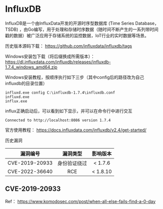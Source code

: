 # InfluxDB
InfluxDB是一个由InfluxData开发的开源时序型数据库 (Time Series Database，TSDB) ，由Go编写，用于处理和存储时序数据（随时间不断产生的一系列带时间戳的数据）被广泛应用于存储系统的监控数据，IoT行业的实时数据等场景。

历史版本源码下载： https://github.com/influxdata/influxdb/tags

Windows安装包下载（将后缀换成所需版本）： https://dl.influxdata.com/influxdb/releases/influxdb-1.7.4_windows_amd64.zip

Windows安装教程，按顺序执行如下三步（其中config后的路径改为自己influxdb的目录位置） 
```
influxd.exe config C:\influxdb-1.7.4\influxdb.conf
influxd.exe
influx.exe
```
influx正确启动后，可以看到如下显示，并可以在命令行中进行交互
```
Connected to http://localhost:8086 version 1.7.4
```

官方使用教程： https://docs.influxdata.com/influxdb/v2.4/get-started/


历史漏洞

|漏洞编号|漏洞类型|影响版本|
|:----:|:----:|:----:|
|CVE-2019-20933|身份验证绕过|< 1.7.6|
|CVE-2022-36640|RCE|< 1.8.10|


## CVE-2019-20933
Ref： https://www.komodosec.com/post/when-all-else-fails-find-a-0-day

